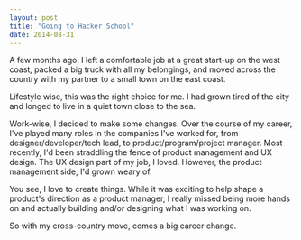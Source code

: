```yaml
---
layout: post
title: "Going to Hacker School"
date: 2014-08-31
---
```


A few months ago, I left a comfortable job at a great start-up on the west coast,
packed a big truck with all my belongings, and moved across the country with my
partner to a small town on the east coast.

Lifestyle wise, this was the right choice for me. I had grown tired of the city
and longed to live in a quiet town close to the sea.

Work-wise, I decided to make some changes. Over the course of my career, I've
played many roles in the companies I've worked for, from designer/developer/tech
lead, to product/program/project manager. Most recently, I'd been straddling the
fence of product management and UX design. The UX design part of my job, I loved.
However, the product management side, I'd grown weary of.

You see, I love to create things. While it was exciting to help shape a product's
direction as a product manager, I really missed being more hands on and actually
building and/or designing what I was working on.

So with my cross-country move, comes a big career change.
